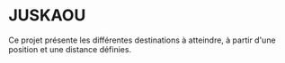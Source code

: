 # JUSKAOU
Ce projet présente les différentes destinations à atteindre, à partir d'une position et une distance définies.
